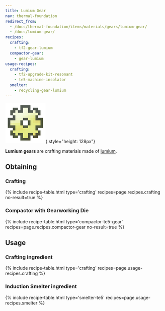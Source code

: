 ```yaml
---
title: Lumium Gear
nav: thermal-foundation
redirect_from:
  - /docs/thermal-foundation/items/materials/gears/lumium-gear/
  - /docs/lumium-gear/
recipes:
  crafting:
    - tf2-gear-lumium
  compactor-gear:
    - gear-lumium
usage-recipes:
  crafting:
    - tf2-upgrade-kit-resonant
    - te5-machine-insolator
  smelter:
    - recycling-gear-lumium
---
```


![Lumium gear](/assets/images/thermal-foundation/gear-lumium.png){:style="height: 128px"}


**Lumium gears** are crafting materials made of [lumium](/docs/thermal-foundation/lumium-ingot/).


Obtaining
---------

### Crafting
{% include recipe-table.html type='crafting' recipes=page.recipes.crafting no-result=true %}

### Compactor with Gearworking Die
{% include recipe-table.html type='compactor-te5-gear' recipes=page.recipes.compactor-gear no-result=true %}


Usage
-----

### Crafting ingredient
{% include recipe-table.html type='crafting' recipes=page.usage-recipes.crafting %}

### Induction Smelter ingredient
{% include recipe-table.html type='smelter-te5' recipes=page.usage-recipes.smelter %}
